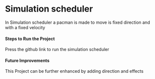 # Simulation scheduler
In Simulation scheduler a pacman is made to move is fixed direction and with a fixed velocity
#### Steps to Run the Project
Press the github link to run the simulation scheduler
#### Future Improvements
This Project can be further enhanced by adding direction and effects 
